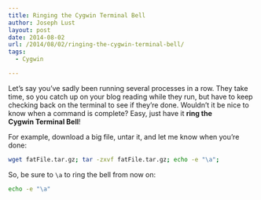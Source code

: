 ```yaml
---
title: Ringing the Cygwin Terminal Bell
author: Joseph Lust
layout: post
date: 2014-08-02
url: /2014/08/02/ringing-the-cygwin-terminal-bell/
tags:
  - Cygwin

---
```

Let&#8217;s say you&#8217;ve sadly been running several processes in a row. They take time, so you catch up on your blog reading while they run, but have to keep checking back on the terminal to see if they&#8217;re done. Wouldn&#8217;t it be nice to know when a command is complete? Easy, just have it **ring the Cygwin Terminal Bell**!

For example, download a big file, untar it, and let me know when you&#8217;re done:


```bash
wget fatFile.tar.gz; tar -zxvf fatFile.tar.gz; echo -e "\a";
```

So, be sure to `\a` to ring the bell from now on:

```bash
echo -e "\a"
```
